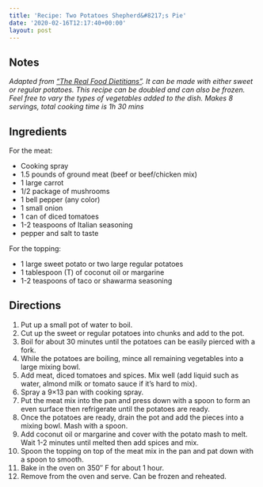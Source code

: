 ```yaml
---
title: 'Recipe: Two Potatoes Shepherd&#8217;s Pie'
date: '2020-02-16T12:17:40+00:00'
layout: post
---
```


## Notes
*Adapted from [“The Real Food Dietitians”](https://therealfoodrds.com/shepherds-pie/).
It can be made with either sweet or regular potatoes.
This recipe can be doubled and can also be frozen.
Feel free to vary the types of vegetables added to the dish.
Makes 8 servings, total cooking time is 1h 30 mins*

## Ingredients
For the meat:
* Cooking spray
* 1.5 pounds of ground meat (beef or beef/chicken mix)
* 1 large carrot
* 1/2 package of mushrooms
* 1 bell pepper (any color)
* 1 small onion
* 1 can of diced tomatoes
* 1-2 teaspoons of Italian seasoning
* pepper and salt to taste

For the topping:
* 1 large sweet potato or two large regular potatoes
* 1 tablespoon (T) of coconut oil or margarine
* 1-2 teaspoons of taco or shawarma seasoning

## Directions
1. Put up a small pot of water to boil.
2. Cut up the sweet or regular potatoes into chunks and add to the pot.
3. Boil for about 30 minutes until the potatoes can be easily pierced with a fork.
4. While the potatoes are boiling, mince all remaining vegetables into a large mixing bowl.
5. Add meat, diced tomatoes and spices. Mix well (add liquid such as water, almond milk or tomato sauce if it’s hard to mix).
6. Spray a 9×13 pan with cooking spray.
7. Put the meat mix into the pan and press down with a spoon to form an even surface then refrigerate until the potatoes are ready.
8. Once the potatoes are ready, drain the pot and add the pieces into a mixing bowl. Mash with a spoon.
9. Add coconut oil or margarine and cover with the potato mash to melt. Wait 1-2 minutes until melted then add spices and mix.
10. Spoon the topping on top of the meat mix in the pan and pat down with a spoon to smooth.
11. Bake in the oven on 350″ F for about 1 hour.
12. Remove from the oven and serve. Can be frozen and reheated.

